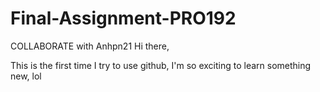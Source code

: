 # Final-Assignment-PRO192
COLLABORATE with Anhpn21
Hi there,

This is the first time I try to use github, I'm so exciting to learn something new, lol
